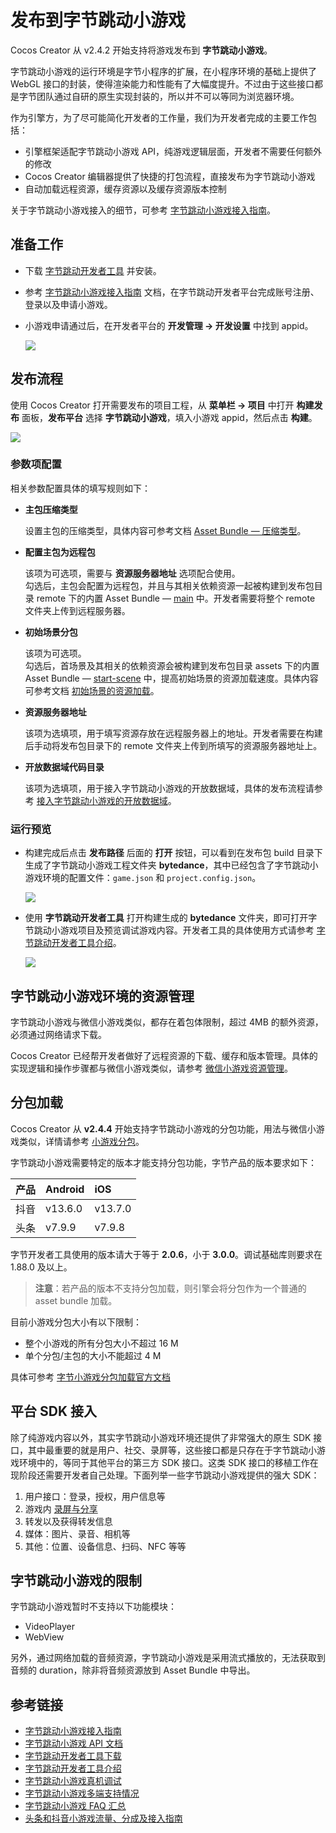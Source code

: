 # 发布到字节跳动小游戏

Cocos Creator 从 v2.4.2 开始支持将游戏发布到 **字节跳动小游戏**。

字节跳动小游戏的运行环境是字节小程序的扩展，在小程序环境的基础上提供了 WebGL 接口的封装，使得渲染能力和性能有了大幅度提升。不过由于这些接口都是字节团队通过自研的原生实现封装的，所以并不可以等同为浏览器环境。

作为引擎方，为了尽可能简化开发者的工作量，我们为开发者完成的主要工作包括：

- 引擎框架适配字节跳动小游戏 API，纯游戏逻辑层面，开发者不需要任何额外的修改
- Cocos Creator 编辑器提供了快捷的打包流程，直接发布为字节跳动小游戏
- 自动加载远程资源，缓存资源以及缓存资源版本控制

关于字节跳动小游戏接入的细节，可参考 [字节跳动小游戏接入指南](https://microapp.bytedance.com/docs/zh-CN/mini-game/introduction/plugin-reference/sign/)。

## 准备工作

- 下载 [字节跳动开发者工具](https://microapp.bytedance.com/docs/zh-CN/mini-game/develop/developer-instrument/developer-instrument-update-and-download) 并安装。

- 参考 [字节跳动小游戏接入指南](https://microapp.bytedance.com/docs/zh-CN/mini-game/introduction/plugin-reference/sign/) 文档，在字节跳动开发者平台完成账号注册、登录以及申请小游戏。

- 小游戏申请通过后，在开发者平台的 **开发管理 -> 开发设置** 中找到 appid。

  ![](./publish-bytedancegame/appid.png)

## 发布流程

使用 Cocos Creator 打开需要发布的项目工程，从 **菜单栏 -> 项目** 中打开 **构建发布** 面板，**发布平台** 选择 **字节跳动小游戏**，填入小游戏 appid，然后点击 **构建**。

![](./publish-bytedancegame/build.png)

### 参数项配置

相关参数配置具体的填写规则如下：

- **主包压缩类型**

  设置主包的压缩类型，具体内容可参考文档 [Asset Bundle — 压缩类型](../asset-manager/bundle.md#%E5%8E%8B%E7%BC%A9%E7%B1%BB%E5%9E%8B)。

- **配置主包为远程包**

  该项为可选项，需要与 **资源服务器地址** 选项配合使用。<br>
  勾选后，主包会配置为远程包，并且与其相关依赖资源一起被构建到发布包目录 remote 下的内置 Asset Bundle — [main](../asset-manager/bundle.md#%E5%86%85%E7%BD%AE-asset-bundle) 中。开发者需要将整个 remote 文件夹上传到远程服务器。

- **初始场景分包**

  该项为可选项。<br>
  勾选后，首场景及其相关的依赖资源会被构建到发布包目录 assets 下的内置 Asset Bundle — [start-scene](../asset-manager/bundle.md#%E5%86%85%E7%BD%AE-asset-bundle) 中，提高初始场景的资源加载速度。具体内容可参考文档 [初始场景的资源加载](publish-wechatgame.md#%E5%88%9D%E5%A7%8B%E5%9C%BA%E6%99%AF%E7%9A%84%E5%8A%A0%E8%BD%BD%E9%80%9F%E5%BA%A6)。

- **资源服务器地址**

  该项为选填项，用于填写资源存放在远程服务器上的地址。开发者需要在构建后手动将发布包目录下的 remote 文件夹上传到所填写的资源服务器地址上。

- **开放数据域代码目录**

  该项为选填项，用于接入字节跳动小游戏的开放数据域，具体的发布流程请参考 [接入字节跳动小游戏的开放数据域](publish-bytedance-sub-domain.md)。

### 运行预览

- 构建完成后点击 **发布路径** 后面的 **打开** 按钮，可以看到在发布包 build 目录下生成了字节跳动小游戏工程文件夹 **bytedance**，其中已经包含了字节跳动小游戏环境的配置文件：`game.json` 和 `project.config.json`。

  ![](./publish-bytedancegame/package.png)

- 使用 **字节跳动开发者工具** 打开构建生成的 **bytedance** 文件夹，即可打开字节跳动小游戏项目及预览调试游戏内容。开发者工具的具体使用方式请参考 [字节跳动开发者工具介绍](https://microapp.bytedance.com/docs/zh-CN/mini-game/develop/developer-instrument/development-assistance/mini-app-developer-instrument)。

  ![](./publish-bytedancegame/preview.png)

## 字节跳动小游戏环境的资源管理

字节跳动小游戏与微信小游戏类似，都存在着包体限制，超过 4MB 的额外资源，必须通过网络请求下载。

Cocos Creator 已经帮开发者做好了远程资源的下载、缓存和版本管理。具体的实现逻辑和操作步骤都与微信小游戏类似，请参考 [微信小游戏资源管理](./publish-wechatgame.md#%E5%BE%AE%E4%BF%A1%E5%B0%8F%E6%B8%B8%E6%88%8F%E7%9A%84%E8%B5%84%E6%BA%90%E7%AE%A1%E7%90%86)。

## 分包加载

Cocos Creator 从 **v2.4.4** 开始支持字节跳动小游戏的分包功能，用法与微信小游戏类似，详情请参考 [小游戏分包](./subpackage.md)。

字节跳动小游戏需要特定的版本才能支持分包功能，字节产品的版本要求如下：

| 产品     | Android    | iOS        |
| :--     | :---       | :---       |
| 抖音     | v13.6.0    | v13.7.0    |
| 头条     | v7.9.9     | v7.9.8     |

字节开发者工具使用的版本请大于等于 **2.0.6**，小于 **3.0.0**。调试基础库则要求在 1.88.0 及以上。

> **注意**：若产品的版本不支持分包加载，则引擎会将分包作为一个普通的 asset bundle 加载。

目前小游戏分包大小有以下限制：
- 整个小游戏的所有分包大小不超过 16 M
- 单个分包/主包的大小不能超过 4 M

具体可参考 [字节小游戏分包加载官方文档](https://microapp.bytedance.com/docs/zh-CN/mini-game/develop/framework/subpackages/introduction)

## 平台 SDK 接入

除了纯游戏内容以外，其实字节跳动小游戏环境还提供了非常强大的原生 SDK 接口，其中最重要的就是用户、社交、录屏等，这些接口都是只存在于字节跳动小游戏环境中的，等同于其他平台的第三方 SDK 接口。这类 SDK 接口的移植工作在现阶段还需要开发者自己处理。下面列举一些字节跳动小游戏提供的强大 SDK：

1. 用户接口：登录，授权，用户信息等
2. 游戏内 [录屏与分享](https://microapp.bytedance.com/docs/zh-CN/mini-game/introduction/function-access-guide/record-share)
3. 转发以及获得转发信息
4. 媒体：图片、录音、相机等
5. 其他：位置、设备信息、扫码、NFC 等等

## 字节跳动小游戏的限制

字节跳动小游戏暂时不支持以下功能模块：

- VideoPlayer
- WebView

另外，通过网络加载的音频资源，字节跳动小游戏是采用流式播放的，无法获取到音频的 duration，除非将音频资源放到 Asset Bundle 中导出。

## 参考链接

- [字节跳动小游戏接入指南](https://microapp.bytedance.com/docs/zh-CN/mini-game/introduction/plugin-reference/sign/)
- [字节跳动小游戏 API 文档](https://microapp.bytedance.com/docs/zh-CN/mini-game/develop/api/mini-game/bytedance-mini-game)
- [字节跳动开发者工具下载](https://microapp.bytedance.com/docs/zh-CN/mini-game/develop/developer-instrument/developer-instrument-update-and-download)
- [字节跳动开发者工具介绍](https://microapp.bytedance.com/docs/zh-CN/mini-game/develop/developer-instrument/development-assistance/mini-app-developer-instrument)
- [字节跳动小游戏真机调试](https://microapp.bytedance.com/docs/zh-CN/mini-game/develop/developer-instrument/development-assistance/real-machine-adjust)
- [字节跳动小游戏多端支持情况](https://microapp.bytedance.com/docs/zh-CN/mini-game/develop/multi-server-support/using-restriction)
- [字节跳动小游戏 FAQ 汇总](https://forum.cocos.org/t/faq/97461)
- [头条和抖音小游戏流量、分成及接入指南](https://mp.weixin.qq.com/s/hgZPEJyy2gWgYacDAc82Jw)
